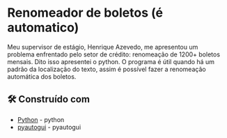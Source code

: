 # Renomeador de boletos (é automatico)

Meu supervisor de estágio, Henrique Azevedo, me apresentou um problema enfrentado pelo setor de crédito: renomeação de 1200+ boletos mensais. Dito isso apresentei o python.
O programa é útil quando há um padrão da localização do texto, assim é possível fazer a renomeação automática dos boletos.

## 🛠️ Construído com

* [Python](https://www.python.org/downloads/) - python
* [pyautogui](https://pyautogui.readthedocs.io/en/latest/) - pyautogui
